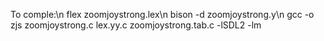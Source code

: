 To comple:\n
flex zoomjoystrong.lex\n
bison -d zoomjoystrong.y\n
gcc -o zjs zoomjoystrong.c lex.yy.c zoomjoystrong.tab.c -lSDL2 -lm
